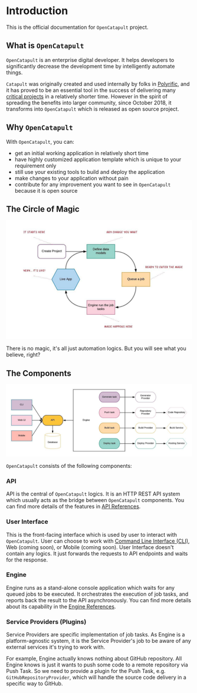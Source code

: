 # Introduction

This is the official documentation for `OpenCatapult` project.

## What is `OpenCatapult`

`OpenCatapult` is an enterprise digital developer. It helps developers to significantly decrease the development time by intelligently automate things.

`Catapult` was originally created and used internally by folks in [Polyrific](https://polyrific.com), and it has proved to be an essential tool in the success of delivering many [critical projects](https://polyrific.com/past-projects) in a relatively shorter time. However in the spirit of spreading the benefits into larger community, since October 2018, it transforms into `OpenCatapult` which is released as open source project.

## Why `OpenCatapult`

With `OpenCatapult`, you can:

* get an initial working application in relatively short time
* have highly customized application template which is unique to your requirement only
* still use your existing tools to build and deploy the application
* make changes to your application without pain
* contribute for any improvement you want to see in `OpenCatapult` because it is open source

## The Circle of Magic

![Circle of Magic](../.gitbook/assets/circle%20%281%29.jpeg)

There is no magic, it's all just automation logics. But you will see what you believe, right?

## The Components

![Architecture](../.gitbook/assets/general-arch%20%281%29.jpeg)

`OpenCatapult` consists of the following components:

### API

API is the central of `OpenCatapult` logics. It is an HTTP REST API system which usually acts as the bridge between `OpenCatapult` components. You can find more details of the features in [API References](../references/index-1.md).

### User Interface

This is the front-facing interface which is used by user to interact with `OpenCatapult`. User can choose to work with [Command Line Interface \(CLI\)](../references/index/), Web \(coming soon\), or Mobile \(coming soon\). User Interface doesn't contain any logics. It just forwards the requests to API endpoints and waits for the response.

### Engine

Engine runs as a stand-alone console application which waits for any queued jobs to be executed. It orchestrates the execution of job tasks, and reports back the result to the API asynchronously. You can find more details about its capability in the [Engine References](../references/index-2.md).

### Service Providers \(Plugins\)

Service Providers are specific implementation of job tasks. As Engine is a platform-agnostic system, it is the Service Provider's job to be aware of any external services it's trying to work with.

For example, Engine actually knows nothing about GitHub repository. All Engine knows is just it wants to push some code to a remote repository via Push Task. So we need to provide a plugin for the Push Task, e.g. `GitHubRepositoryProvider`, which will handle the source code delivery in a specific way to GitHub.

